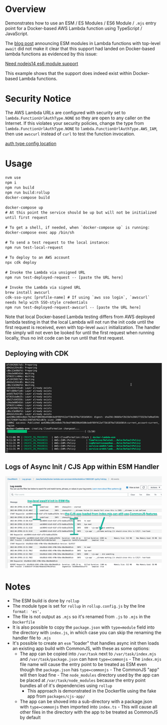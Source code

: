 # Overview

Demonstrates how to use an ESM / ES Modules / ES6 Module / `.mjs` entry point for a Docker-based AWS Lambda function using TypeScript / JavaScript.

The [blog post](https://aws.amazon.com/blogs/compute/using-node-js-es-modules-and-top-level-await-in-aws-lambda/) announcing ESM modules in Lambda functions with top-level `await` did not make it clear that this support had landed on Docker-based lambda functions as evidenced by this issue:

[Need nodejs14 es6 module support](https://github.com/aws/aws-lambda-base-images/issues/38)

This example shows that the support does indeed exist within Docker-based Lambda functions.

# Security Notice

The AWS Lambda URLs are configured with security set to `lambda.FunctionUrlAuthType.NONE` so they are open to any caller on the Internet. If this violates your security policies, change the type from `lambda.FunctionUrlAuthType.NONE` to `lambda.FunctionUrlAuthType.AWS_IAM`, then use `awscurl` instead of `curl` to test the function invocation.

[auth type config location](packages/cdk/bin/cdk.ts#L12)

# Usage

```
nvm use
npm i
npm run build
npm run build:rollup
docker-compose build

docker-compose up
# At this point the service should be up but will not be initialized until first request

# To get a shell, if needed, when `docker-compose up` is running:
docker-compose exec app /bin/sh

# To send a test request to the local instance:
npm run test-local-request

# To deploy to an AWS account
npx cdk deploy

# Invoke the Lambda via unsigned URL
npm run test-deployed-request -- [paste the URL here]

# Invoke the Lambda via signed URL
brew install awscurl
cdk-sso-sync [profile-name] # If using `aws sso login`, `awscurl` needs help with SSO-style credentials
npm run test-deployed-request-awscurl -- [paste the URL here]
```

Note that local Docker-based Lambda testing differs from AWS deployed lambda testing in that the local Lambda will not run the init code until the first request is received, even with top-level `await` initialization. The handler file simply will not even be looked for until the first request when running locally, thus no init code can be run until that first request.

## Deploying with CDK

![](art/esm-lambda-cdk-deploy.png)

## Logs of Async Init / CJS App within ESM Handler

![](art/esm-lambda-logs.png)

# Notes

- The ESM build is done by `rollup`
- The module type is set for `rollup` in `rollup.config.js` by the line `format: 'es',`
- The file is not output as `.mjs` so it's renamed from `.js` to `.mjs` in the `Dockerfile`
- It is also possible to copy the `package.json` with `type=module` field into the directory with `index.js`, in which case you can skip the renaming the handler file to `.mjs`
- It's possible to create an `esm` "loader" that handles async init then loads an existing app build with CommonJS, with these as some options:
  - The app can be copied into `/var/task` next to `/var/task/index.mjs` and `/var/task/package.json` can have `type=commonjs` - The `index.mjs` file name will cause the entry point to be treated as ESM even though the `package.json` has `type=commonjs` - The CommonJS "app" will then load fine - The `node_modules` directory used by the app can be placed at `/var/task/node_modules` because the entry point bundles all of it's dependencies using `rollup`
    - This approach is demonstrated in the Dockerfile using the fake app from `packages/cjs-app/`
  - The app can be shoved into a sub-directory with a package.json with `type=commonjs` then imported into `index.ts` - This will cause all other files in the directory with the app to be treated as CommonJS by default
